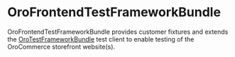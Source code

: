 # OroFrontendTestFrameworkBundle

OroFrontendTestFrameworkBundle provides customer fixtures and extends the [OroTestFrameworkBundle](https://github.com/oroinc/platform/tree/master/src/Oro/Bundle/TestFrameworkBundle) test client to enable testing of the OroCommerce storefront website(s).
